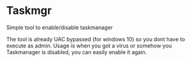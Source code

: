 # Taskmgr
Simple tool to enable/disable taskmanager

The tool is already UAC bypassed (for windows 10) so you dont have to execute as admin.
Usage is when you got a virus or somehow you Taskmanager is disabled, you can easily enable it again.
